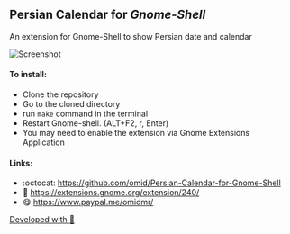 ## Persian Calendar for *Gnome-Shell*

An extension for Gnome-Shell to show Persian date and calendar

![Screenshot](https://github.com/omid/Persian-Calendar-for-Gnome-Shell/blob/master/PersianCalendar%40oxygenws.com/Screenshot.png?raw=true)

#### To install:
* Clone the repository
* Go to the cloned directory
* run ```make``` command in the terminal
* Restart Gnome-shell. (ALT+F2, r, Enter)
* You may need to enable the extension via Gnome Extensions Application

#### Links:
* :octocat: https://github.com/omid/Persian-Calendar-for-Gnome-Shell
* :link: https://extensions.gnome.org/extension/240/
* :yum: https://www.paypal.me/omidmr/

[Developed with :green_heart:](https://github.com/omid/Persian-Calendar-for-Gnome-Shell/graphs/contributors)

